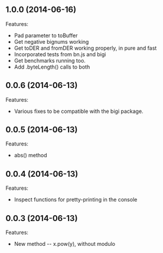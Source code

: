 ## 1.0.0 (2014-06-16)

Features:

  - Pad parameter to toBuffer
  - Get negative bignums working
  - Get toDER and fromDER working properly, in pure and fast
  - Incorporated tests from bn.js and bigi
  - Get benchmarks running too.
  - Add .byteLength() calls to both


## 0.0.6 (2014-06-13)

Features:

  - Various fixes to be compatible with the bigi package.

## 0.0.5 (2014-06-13)

Features:

  - abs() method

## 0.0.4 (2014-06-13)

Features:

  - Inspect functions for pretty-printing in the console

## 0.0.3 (2014-06-13)

Features:

  - New method -- x.pow(y), without modulo

